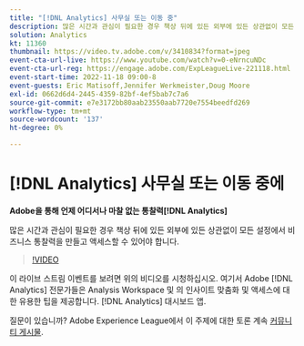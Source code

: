 ```yaml
---
title: "[!DNL Analytics] 사무실 또는 이동 중"
description: 많은 시간과 관심이 필요한 경우 책상 뒤에 있든 외부에 있든 상관없이 모든 설정에서 비즈니스 통찰력을 만들고 액세스할 수 있어야 합니다.
solution: Analytics
kt: 11360
thumbnail: https://video.tv.adobe.com/v/3410834?format=jpeg
event-cta-url-live: https://www.youtube.com/watch?v=0-eNrncuNDc
event-cta-url-reg: https://engage.adobe.com/ExpLeagueLive-221118.html
event-start-time: 2022-11-18 09:00-8
event-guests: Eric Matisoff,Jennifer Werkmeister,Doug Moore
exl-id: 0662d6d4-2445-4359-82bf-4ef5bab7c7a6
source-git-commit: e7e3172bb80aab23550aab7720e7554beedfd269
workflow-type: tm+mt
source-wordcount: '137'
ht-degree: 0%

---
```


# [!DNL Analytics] 사무실 또는 이동 중에

**Adobe을 통해 언제 어디서나 마찰 없는 통찰력[!DNL Analytics]**

많은 시간과 관심이 필요한 경우 책상 뒤에 있든 외부에 있든 상관없이 모든 설정에서 비즈니스 통찰력을 만들고 액세스할 수 있어야 합니다.

>[!VIDEO](https://video.tv.adobe.com/v/3410834/?quality=12&learn=on)

이 라이브 스트림 이벤트를 보려면 위의 비디오를 시청하십시오. 여기서 Adobe [!DNL Analytics] 전문가들은 Analysis Workspace 및 의 인사이트 맞춤화 및 액세스에 대한 유용한 팁을 제공합니다. [!DNL Analytics] 대시보드 앱.

질문이 있습니까? Adobe Experience League에서 이 주제에 대한 토론 계속 [커뮤니티 게시물](https://experienceleaguecommunities.adobe.com/t5/adobe-analytics-discussions/experience-league-live-post-session-discussion-analytics-in-the/m-p/558787#M3037).
